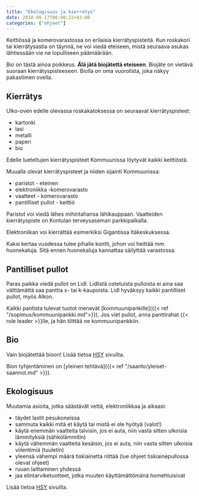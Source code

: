 ```yaml
---
title: "Ekologisuus ja kierrätys"
date: 2018-08-17T00:08:22+03:00
categories: ["ohjeet"]
---
```

Keittiössä ja komerovarastossa on erilaisia kierrätyspisteitä. Kun roskakori tai kierrätysastia on täynnä, ne voi viedä eteiseen, mistä seuraava asukas lähtiessään vie ne lopulliseen päämäärään.

Bio on tästä ainoa poikkeus. **Älä jätä biojätettä eteiseen**. Biojäte on vietävä suoraan kierrätyspisteeseen. Biolla on oma vuorolista, joka näkyy pakastimen ovella.

## Kierrätys
Ulko-oven edelle olevassa roskakatoksessa on seuraavat kierrätyspisteet:

  - kartonki
  - lasi
  - metalli
  - paperi
  - bio

Edelle lueteltujen kierrätyspisteet Kommuunissa löytyvät kaikki keittiöstä.

Muualla olevat kierrätyspisteet ja niiden sijainti Kommuunissa:

  - paristot - eteinen
  - elektroniikka -komerovarasto
  - vaatteet - komerovarasto
  - pantilliset pullot - keittiö

Paristot voi viedä lähes mihintahansa lähikauppaan. Vaatteiden kierrätyspiste on Kontulan terveysaseman parkkipaikalla.

Elektroniikan voi kierrättää esimerkiksi Gigantissa Itäkeskuksessa.

Kaksi kertaa vuodessa tulee pihalle kontti, johon voi heittää mm. huonekaluja. Sitä ennen huonekaluja kannattaa säilyttää varastossa.

## Pantilliset pullot
Paras paikka viedä pullot on Lidl. Lidlistä ostetuista pulloista ei aina saa välttämättä saa panttia s- tai k-kaupoista. Lidl hyväksyy kaikki pantilliset pullot, myös Alkon.

Kaikki pantista tulevat tuotot menevät [kommuunipankille]({{< ref "/sopimus/kommuunipankki.md">}}). Jos viet pullot, anna panttirahat {{< role leader >}}lle, ja hän tilittää ne kommuunipankkiin.

## Bio
Vain biojätettää bioon! Lisää tietoa [HSY](https://www.hsy.fi/en/residents/sorting/instructions/biowaste/Pages/default.aspx) sivuilta.

Bion tyhjentäminen on [yleinen tehtävä]({{< ref "/saanto/yleiset-saannot.md" >}}).

## Ekologisuus
Muutamia asioita, jotka säästävät vettä, elektroniikkaa ja aikaasi:

  - täydet lastit pesukoneissa
  - sammuta kaikki mitä et käytä tai mistä ei ole hyötyä (valot!)
  - käytä enemmän vaatteita talvisin, jos ei auta, niin vasta sitten ulkoisia lämmityksiä (sähkölämmitin)
  - käytä vähemmän vaatteita kesäisin, jos ei auta, niin vasta sitten ulkoisia viilentimiä (tuuletin)
  - yleensä vähempi määrä tiskiainetta riittää (lue ohjeet tiskiainepullossa olevat ohjeet)
  - ruuan laittaminen yhdessä
  - jaa elintarviketuotteet, jotka muuten käyttämättömänä homehtuisivat

Lisää tietoa [HSY](https://www.hsy.fi/en/residents/Pages/default.aspx) sivuilta.
